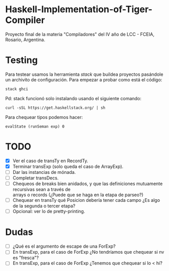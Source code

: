 # Haskell-Implementation-of-Tiger-Compiler

Proyecto final de la materia "Compiladores" del IV año de LCC - FCEIA, Rosario, Argentina.

# Testing

Para testear usamos la herramienta *stack* que buildea proyectos pasándole un archivito
de configuración. Para empezar a probar como está el código:

```
stack ghci
```

Pd: stack funcionó solo instalando usando el siguiente comando:

```
curl -sSL https://get.haskellstack.org/ | sh
```
Para chequear tipos podemos hacer:

```
evalState (runSeman exp) 0
```

# TODO

- [X] Ver el caso de transTy en RecordTy.
- [X] Terminar transExp (solo queda el caso de ArrayExp).
- [ ] Dar las instancias de mónada.
- [ ] Completar transDecs.
- [ ] Chequeos de breaks bien anidados, y que las definiciones mutuamente recursivas sean a través de  
      arrays o records (¿Puede que se haga en la etapa de parseo?)
- [ ] Chequear en transTy qué Posicion debería tener cada campo ¿Es algo de la segunda o tercer etapa?
- [ ] Opcional: ver lo de pretty-printing.

# Dudas

- [ ] ¿Qué es el argumento de escape de una ForExp?
- [ ] En transExp, para el caso de ForExp ¿No tendríamos que chequear si nv es "fresca"?
- [ ] En transExp, para el caso de ForExp ¿Tenemos que chequear si lo < hi?
